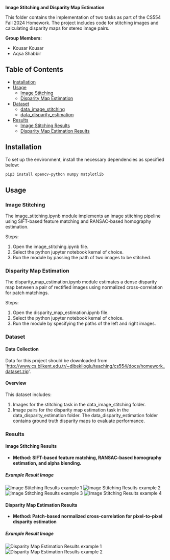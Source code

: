 **Image Stitching and Disparity Map Estimation**

This folder contains the implementation of two tasks as part of the CS554 Fall 2024 Homework. The project includes code for stitching images and calculating disparity maps for stereo image pairs.

**Group Members**:

- Kousar Kousar
- Aqsa Shabbir

## Table of Contents

- [Installation](#installation)
- [Usage](#usage)
  - [Image Stitching](#ImageStitching)
  - [Disparity Map Estimation](#DisparityMapEstimation)
- [Dataset](#dataset)
  - [data_image_stitching ](#data_image_stitching )
  - [data_disparity_estimation ](#data_disparity_estimation )
- [Results](#results)
  - [Image Stitching Results](#ImageStitchingResults)
  - [Disparity Map Estimation Results](#DisparityMapEstimationResults)

## Installation

To set up the environment, install the necessary dependencies as specified below:

```bash
pip3 install opencv-python numpy matplotlib
```

## Usage

### Image Stitching

The image_stitching.ipynb module implements an image stitching pipeline using SIFT-based feature matching and RANSAC-based homography estimation.

Steps:

1. Open the image_stitching.ipynb file.
2. Select the python jupyter notebook kernal of choice.
3. Run the module by passing the path of two images to be stitched.
<!--

````bash
# Apply
python3 image_stitching.ipynb
``` -->

### Disparity Map Estimation
The disparity_map_estimation.ipynb module estimates a dense disparity map between a pair of rectified images using normalized cross-correlation for patch matchings.

Steps:

1. Open the disparity_map_estimation.ipynb file.
2. Select the python jupyter notebook kernal of choice.
3. Run the module by specifying the paths of the left and right images.
<!--

````bash
# Apply
python3 disparity_map_estimation.ipynb
``` -->

### Dataset

#### Data Collection
Data for this project should be downloaded from 'http://www.cs.bilkent.edu.tr/~dibeklioglu/teaching/cs554/docs/homework_dataset.zip'.

#### Overview
This dataset includes:
1. Images for the stitching task in the data_image_stitching folder.
2. Image pairs for the disparity map estimation task in the data_disparity_estimation folder. The data_disparity_estimation folder contains ground truth disparity maps to evaluate performance.

### Results

#### Image Stitching Results
- **Method: SIFT-based feature matching, RANSAC-based homography estimation, and alpha blending.**

##### Example Result Image

![Image Stitching Results example 1](/Results/Pair1.png)
![Image Stitching Results example 2](/Results/Pair2.png)
![Image Stitching Results example 3](/Results/Pair3.png)
![Image Stitching Results example 4](/Results/Pair4.png)

#### Disparity Map Estimation Results
- **Method: Patch-based normalized cross-correlation for pixel-to-pixel disparity estimation**

##### Example Result Image

![Disparity Map Estimation Results example 1](/Results/disparity_cloth.png)
![Disparity Map Estimation Results example 2](/Results/disparity_plastic.png)
